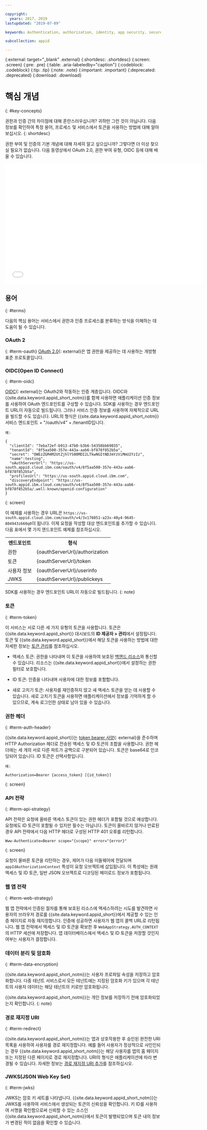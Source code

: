 ```yaml
---

copyright:
  years: 2017, 2019
lastupdated: "2019-07-09"

keywords: Authentication, authorization, identity, app security, secure, access, tokens

subcollection: appid

---
```


{:external: target="_blank" .external}
{:shortdesc: .shortdesc}
{:screen: .screen}
{:pre: .pre}
{:table: .aria-labeledby="caption"}
{:codeblock: .codeblock}
{:tip: .tip}
{:note: .note}
{:important: .important}
{:deprecated: .deprecated}
{:download: .download}

# 핵심 개념
{: #key-concepts}

권한과 인증 간의 차이점에 대해 혼란스러우십니까? 귀하만 그런 것이 아닙니다. 다음 정보를 확인하여 특정 용어, 프로세스 및 서비스에서 토큰을 사용하는 방법에 대해 알아보십시오.
{: shortdesc}

권한 부여 및 인증의 기본 개념에 대해 자세히 알고 싶으십니까? 그렇다면 더 이상 찾으실 필요가 없습니다. 다음 동영상에서 OAuth 2.0, 권한 부여 유형, OIDC 등에 대해 배울 수 있습니다.

<iframe class="embed-responsive-item" id="about-appid-basics" title="{{site.data.keyword.appid_short_notm}} 정보" type="text/html" width="640" height="390" src="//www.youtube.com/embed/ndlk-ZhKGXM?rel=0" frameborder="0" webkitallowfullscreen mozallowfullscreen allowfullscreen> </iframe>


## 용어
{: #terms}

다음의 핵심 용어는 서비스에서 권한과 인증 프로세스를 분류하는 방식을 이해하는 데 도움이 될 수 있습니다.

### OAuth 2
{: #term-oauth}
[OAuth 2.0](https://tools.ietf.org/html/rfc6749){: external}은 앱 권한을 제공하는 데 사용하는 개방형 표준 프로토콜입니다.


### OIDC(Open ID Connect)
{: #term-oidc}

[OIDC](https://openid.net/developers/specs/){: external}는 OAuth2와 작동하는 인증 계층입니다. OIDC와 {{site.data.keyword.appid_short_notm}}를 함께 사용하면 애플리케이션 인증 정보를 사용하여 OAuth 엔드포인트를 구성할 수 있습니다. SDK를 사용하는 경우 엔드포인트 URL이 자동으로 빌드됩니다. 그러나 서비스 인증 정보를 사용하여 자체적으로 URL을 빌드할 수도 있습니다. URL의 형식은 {{site.data.keyword.appid_short_notm}} 서비스 엔드포인트 + "/oauth/v4" + /tenantID입니다.

    예:

```
{
  "clientId": "7eba72ef-b913-47b0-b3b6-54358bb69035",
  "tenantId": "8f5aa500-357e-443a-aab6-bf878f852b5a",
  "secret": "OWEzZGM4M2UtZjhlYS00MDI2LTkwNGItNDJmYzViMmU2YzIz",
  "name":testing",
  "oAuthServerUrl": "https://us-south.appid.cloud.ibm.com/oauth/v4/8f5aa500-357e-443a-aab6-bf878f852b5a",
  "profilesUrl": "https://us-south.appid.cloud.ibm.com",
  "discoveryEndpoint": "https://us-south.appid.ibm.cloud.com/oauth/v4/8f5aa500-357e-443a-aab6-bf878f852b5a/.well-known/openid-configuration"
}
```
{: screen}

이 예제를 사용하는 경우 URL은 `https://us-south.appid.cloud.ibm.com/oauth/v4/3x176051-a23x-40y4-9645-804943z660q0`이 됩니다. 이제 요청을 작성할 대상 엔드포인트를 추가할 수 있습니다. 다음 표에서 몇 가지 엔드포인트 예제를 참조하십시오.

<table>
  <tr>
    <th>엔드포인트</th>
    <th>형식</th>
  </tr>
  <tr>
    <td>권한</td>
    <td>{oauthServerUrl}/authorization</td>
  </tr>
  <tr>
    <td>토큰</td>
    <td>{oauthServerUrl}/token</td>
  </tr>
  <tr>
    <td>사용자 정보</td>
    <td>{oauthServerUrl}/userinfo</td>
  </tr>
  <tr>
    <td>JWKS</td>
    <td>{oauthServerUrl}/publickeys</td>
  </tr>
</table>

SDK를 사용하는 경우 엔드포인트 URL이 자동으로 빌드됩니다.
{: note}

### 토큰
{: #term-token}

이 서비스는 서로 다른 세 가지 유형의 토큰을 사용합니다. 토큰은 {{site.data.keyword.appid_short}} 대시보드의 **ID 제공자 > 관리**에서 설정됩니다. 토큰 및 {{site.data.keyword.appid_short}}에서 해당 토큰을 사용하는 방법에 대한 자세한 정보는 [토큰 관리](/docs/services/appid?topic=appid-tokens)를 참조하십시오.

* 액세스 토큰: 권한을 나타내며 이 토큰을 사용하여 보호된 [백엔드 리소스](/docs/services/appid?topic=appid-backend)와 통신할 수 있습니다. 리소스는 {{site.data.keyword.appid_short}}에서 설정하는 권한 필터로 보호합니다.

* ID 토큰: 인증을 나타내며 사용자에 대한 정보를 포함합니다.

* 새로 고치기 토큰: 사용자를 재인증하지 않고 새 액세스 토큰을 얻는 데 사용할 수 있습니다. 새로 고치기 토큰을 사용하면 애플리케이션에서 정보를 기억하게 할 수 있으므로, 계속 로그인한 상태로 남아 있을 수 있습니다. 

### 권한 헤더
{: #term-auth-header}

{{site.data.keyword.appid_short}}는 [token bearer 사양](https://tools.ietf.org/html/rfc6750){: external}을 준수하며 HTTP Authorization 헤더로 전송된 액세스 및 ID 토큰의 조합을 사용합니다. 권한 헤더에는 세 개의 서로 다른 파트가 공백으로 구분되어 있습니다. 토큰은 base64로 인코딩되어 있습니다. ID 토큰은 선택사항입니다.

    예:

```
Authorization=Bearer {access_token} [{id_token}]
```
{: screen}


### API 전략
{: #term-api-strategy}

API 전략은 요청에 올바른 액세스 토큰이 있는 권한 헤더가 포함될 것으로 예상합니다. 요청에도 ID 토큰이 포함될 수 있지만 필수는 아닙니다. 토큰이 올바르지 않거나 만료된 경우 API 전략에서 다음 HTTP 헤더로 구성된 HTTP 401 오류를 리턴합니다.
```
Www-Authenticate=Bearer scope="{scope}" error="{error}"
```
{: screen}

요청이 올바른 토큰을 리턴하는 경우, 제어가 다음 미들웨어에 전달되며 `appIdAuthorizationContext` 특성이 요청 오브젝트에 삽입됩니다. 이 특성에는 원래 액세스 및 ID 토큰, 일반 JSON 오브젝트로 디코딩된 페이로드 정보가 포함됩니다.

### 웹 앱 전략
{: #term-web-strategy}

웹 앱 전략에서 인증된 절차를 통해 보호된 리소스에 액세스하려는 시도를 발견하면 사용자의 브라우저 경로를 {{site.data.keyword.appid_short}}에서 제공할 수 있는 인증 페이지로 자동 재지정합니다. 인증에 성공하면 사용자가 웹 앱의 콜백 URL로 리턴됩니다. 웹 앱 전략에서 액세스 및 ID 토큰을 확보한 후 `WebAppStrategy.AUTH_CONTEXT`의 HTTP 세션에 저장합니다. 앱 데이터베이스에서 액세스 및 ID 토큰을 저장할 것인지 여부는 사용자가 결정합니다.

### 데이터 분리 및 암호화
{: #term-data-encryption}

{{site.data.keyword.appid_short_notm}}는 사용자 프로파일 속성을 저장하고 암호화합니다. 다중 테넌트 서비스로서 모든 테넌트에는 지정된 암호화 키가 있으며 각 테넌트의 사용자 데이터는 해당 테넌트의 키로만 암호화됩니다.

{{site.data.keyword.appid_short_notm}}는 개인 정보를 저장하기 전에 암호화되었는지 확인합니다.
{: note}


### 경로 재지정 URI
{: #term-redirect}

{{site.data.keyword.appid_short_notm}}는 앱과 상호작용한 후 승인된 완전한 URI 목록을 사용하여 사용자를 경로 재지정합니다. 예를 들어 사용자가 정상적으로 사인인되는 경우 {{site.data.keyword.appid_short_notm}}는 해당 사용자를 앱의 홈 페이지 또는 지정된 다른 페이지로 경로 재지정합니다. URI의 형식은 애플리케이션에 따라 변경될 수 있습니다. 자세한 정보는 [경로 재지정 URI 추가](/docs/services/appid?topic=appid-managing-idp#add-redirect-uri)를 참조하십시오.


### JWKS(JSON Web Key Set)
{: #term-jwks}

JWKS는 암호 키 세트를 나타냅니다. {{site.data.keyword.appid_short_notm}}는 JWKS를 사용하여 서비스에서 생성되는 토큰의 신뢰성을 확인합니다. 키 ID를 사용하여 서명을 확인함으로써 신뢰할 수 있는 소스인 {{site.data.keyword.appid_short_notm}}에서 토큰이 발행되었으며 토큰 내의 정보가 변경된 적이 없음을 확인할 수 있습니다.


